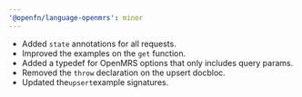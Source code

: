 ```yaml
---
'@openfn/language-openmrs': minor
---
```


- Added `state` annotations for all requests.
- Improved the examples on the `get` function. 
- Added a typedef for OpenMRS options that only includes query params.
- Removed the `throw` declaration on the upsert docbloc.
- Updated the`upsert`example signatures.
